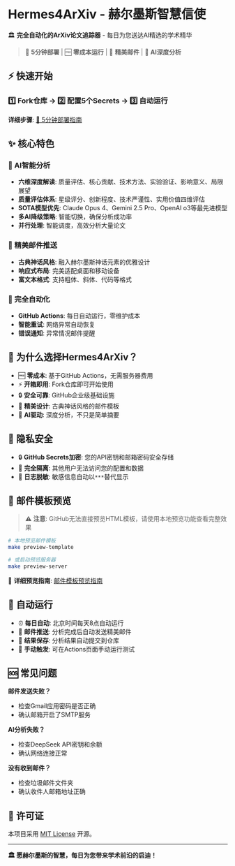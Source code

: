 # Hermes4ArXiv - 赫尔墨斯智慧信使

🏛️ **完全自动化的ArXiv论文追踪器** - 每日为您送达AI精选的学术精华

> 🚀 **5分钟部署** | 🆓 **零成本运行** | 📧 **精美邮件** | 🤖 **AI深度分析**

## ⚡ 快速开始

### 1️⃣ Fork仓库 → 2️⃣ 配置5个Secrets → 3️⃣ 自动运行

**详细步骤**: [📖 5分钟部署指南](QUICK_DEPLOY.md)

## ✨ 核心特色

### 🤖 AI智能分析
- **六维深度解读**: 质量评估、核心贡献、技术方法、实验验证、影响意义、局限展望
- **质量评估体系**: 星级评分、创新程度、技术严谨性、实用价值四维评估
- **SOTA模型优先**: Claude Opus 4、Gemini 2.5 Pro、OpenAI o3等最先进模型
- **多AI降级策略**: 智能切换，确保分析成功率
- **并行处理**: 智能调度，高效分析大量论文

### 📧 精美邮件推送
- **古典神话风格**: 融入赫尔墨斯神话元素的优雅设计
- **响应式布局**: 完美适配桌面和移动设备
- **富文本格式**: 支持粗体、斜体、代码等格式

### 🔄 完全自动化
- **GitHub Actions**: 每日自动运行，零维护成本
- **智能重试**: 网络异常自动恢复
- **错误通知**: 异常情况邮件提醒

## 🎯 为什么选择Hermes4ArXiv？

- 🆓 **零成本**: 基于GitHub Actions，无需服务器费用
- ⚡ **开箱即用**: Fork仓库即可开始使用  
- 🔒 **安全可靠**: GitHub企业级基础设施
- 🎨 **精美设计**: 古典神话风格的邮件模板
- 🤖 **AI驱动**: 深度分析，不只是简单摘要

## 🔐 隐私安全

- 🔒 **GitHub Secrets加密**: 您的API密钥和邮箱密码安全存储
- 🚫 **完全隔离**: 其他用户无法访问您的配置和数据
- 📝 **日志脱敏**: 敏感信息自动以`***`替代显示

## 📧 邮件模板预览

> ⚠️ **注意**: GitHub无法直接预览HTML模板，请使用本地预览功能查看完整效果

```bash
# 本地预览邮件模板
make preview-template

# 或启动预览服务器
make preview-server
```

📖 **详细预览指南**: [邮件模板预览指南](docs/setup/TEMPLATE_PREVIEW_GUIDE.md)

## 🔄 自动运行

- ⏰ **每日自动**: 北京时间每天8点自动运行
- 📧 **邮件推送**: 分析完成后自动发送精美邮件
- 📝 **结果保存**: 分析结果自动提交到仓库
- 🔧 **手动触发**: 可在Actions页面手动运行测试

## 🆘 常见问题

**邮件发送失败？**
- 检查Gmail应用密码是否正确
- 确认邮箱开启了SMTP服务

**AI分析失败？**  
- 检查DeepSeek API密钥和余额
- 确认网络连接正常

**没有收到邮件？**
- 检查垃圾邮件文件夹
- 确认收件人邮箱地址正确

## 📄 许可证

本项目采用 [MIT License](LICENSE) 开源。

---

**🏛️ 愿赫尔墨斯的智慧，每日为您带来学术前沿的启迪！**


